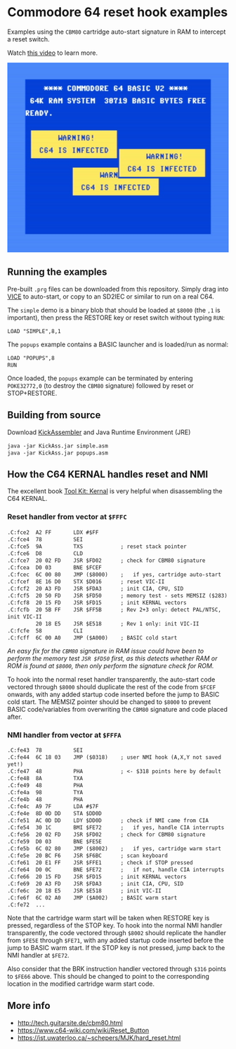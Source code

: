 # Commodore 64 reset hook examples

Examples using the `CBM80` cartridge auto-start signature in RAM to intercept a reset switch.

Watch [this video](https://youtu.be/OV5tNYhqQ7w) to learn more.

![](popups.jpg)

## Running the examples

Pre-built `.prg` files can be downloaded from this repository. Simply drag into [VICE](https://vice-emu.sourceforge.io/) to auto-start, or copy to an SD2IEC or similar to run on a real C64.

The `simple` demo is a binary blob that should be loaded at `$8000` (the `,1` is important), then press the RESTORE key or reset switch without typing `RUN`:

```
LOAD "SIMPLE",8,1
```

The `popups` example contains a BASIC launcher and is loaded/run as normal:

```
LOAD "POPUPS",8
RUN
```

Once loaded, the `popups` example can be terminated by entering `POKE32772,0` (to destroy the `CBM80` signature) followed by reset or STOP+RESTORE.

## Building from source

Download [KickAssembler](http://theweb.dk/KickAssembler/Main.html#frontpage) and Java Runtime Environment (JRE)

```
java -jar KickAss.jar simple.asm
java -jar KickAss.jar popups.asm
```

## How the C64 KERNAL handles reset and NMI

The excellent book [Tool Kit: Kernal](https://archive.org/details/COMPUTEs_VIC-20_and_Commodore_64_Tool_Kit_Kernal_1985_COMPUTE_Publications_a) is very helpful when disassembling the C64 KERNAL.

### Reset handler from vector at `$FFFC`

```
.C:fce2  A2 FF       LDX #$FF
.C:fce4  78          SEI
.C:fce5  9A          TXS            ; reset stack pointer
.C:fce6  D8          CLD
.C:fce7  20 02 FD    JSR $FD02      ; check for CBM80 signature
.C:fcea  D0 03       BNE $FCEF
.C:fcec  6C 00 80    JMP ($8000)    ;   if yes, cartridge auto-start
.C:fcef  8E 16 D0    STX $D016      ; reset VIC-II
.C:fcf2  20 A3 FD    JSR $FDA3      ; init CIA, CPU, SID
.C:fcf5  20 50 FD    JSR $FD50      ; memory test - sets MEMSIZ ($283)
.C:fcf8  20 15 FD    JSR $FD15      ; init KERNAL vectors
.C:fcfb  20 5B FF    JSR $FF5B      ; Rev 2+3 only: detect PAL/NTSC, init VIC-II
         20 18 E5    JSR $E518      ; Rev 1 only: init VIC-II
.C:fcfe  58          CLI
.C:fcff  6C 00 A0    JMP ($A000)    ; BASIC cold start
```

*An easy fix for the `CBM80` signature in RAM issue could have been to perform the memory test `JSR $FD50` first, as this detects whether RAM or ROM is found at `$8000`, then only perform the signature check for ROM.*

To hook into the normal reset handler transparently, the auto-start code vectored through `$8000` should duplicate the rest of the code from `$FCEF` onwards, with any added startup code inserted before the jump to BASIC cold start. The MEMSIZ pointer should be changed to `$8000` to prevent BASIC code/variables from overwriting the `CBM80` signature and code placed after.

### NMI handler from vector at `$FFFA`

```
.C:fe43  78          SEI
.C:fe44  6C 18 03    JMP ($0318)    ; user NMI hook (A,X,Y not saved yet!)
.C:fe47  48          PHA            ; <- $318 points here by default
.C:fe48  8A          TXA
.C:fe49  48          PHA
.C:fe4a  98          TYA
.C:fe4b  48          PHA
.C:fe4c  A9 7F       LDA #$7F
.C:fe4e  8D 0D DD    STA $DD0D
.C:fe51  AC 0D DD    LDY $DD0D      ; check if NMI came from CIA
.C:fe54  30 1C       BMI $FE72      ;   if yes, handle CIA interrupts
.C:fe56  20 02 FD    JSR $FD02      ; check for CBM80 signature
.C:fe59  D0 03       BNE $FE5E
.C:fe5b  6C 02 80    JMP ($8002)    ;   if yes, cartridge warm start
.C:fe5e  20 BC F6    JSR $F6BC      ; scan keyboard
.C:fe61  20 E1 FF    JSR $FFE1      ; check if STOP pressed
.C:fe64  D0 0C       BNE $FE72      ;   if not, handle CIA interrupts
.C:fe66  20 15 FD    JSR $FD15      ; init KERNAL vectors
.C:fe69  20 A3 FD    JSR $FDA3      ; init CIA, CPU, SID
.C:fe6c  20 18 E5    JSR $E518      ; init VIC-II
.C:fe6f  6C 02 A0    JMP ($A002)    ; BASIC warm start
.C:fe72  ...
```

Note that the cartridge warm start will be taken when RESTORE key is pressed, regardless of the STOP key. To hook into the normal NMI handler transparently, the code vectored through `$8002` should replicate the handler from `$FE5E` through `$FE71`, with any added startup code inserted before the jump to BASIC warm start. If the STOP key is not pressed, jump back to the NMI handler at `$FE72`.

Also consider that the BRK instruction handler vectored through `$316` points to `$FE66` above. This should be changed to point to the corresponding location in the modified cartridge warm start code.

## More info

- <http://tech.guitarsite.de/cbm80.html>
- <https://www.c64-wiki.com/wiki/Reset_Button>
- <https://ist.uwaterloo.ca/~schepers/MJK/hard_reset.html>